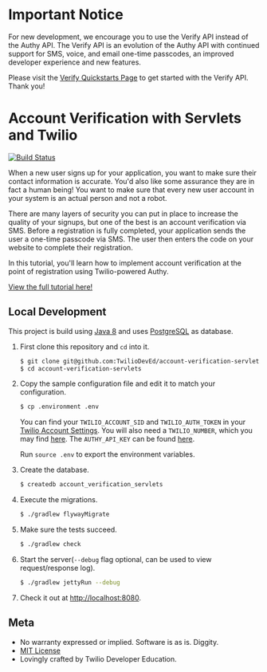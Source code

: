 # Important Notice

For new development, we encourage you to use the Verify API instead of the Authy API. The Verify API is an evolution of the Authy API with continued support for SMS, voice, and email one-time passcodes, an improved developer experience and new features.

Please visit the [Verify Quickstarts Page](https://www.twilio.com/docs/verify/quickstarts) to get started with the Verify API. Thank you!

# Account Verification with Servlets and Twilio

[![Build Status](https://travis-ci.org/TwilioDevEd/account-verification-servlets.svg?branch=master)](https://travis-ci.org/TwilioDevEd/account-verification-servlets)

When a new user signs up for your application, you want to make sure their contact information is accurate. You'd also like some assurance they are in fact a human being! You want to make sure that every new user account in your system is an actual person and not a robot.

There are many layers of security you can put in place to increase the quality of your signups, but one of the best is an account verification via SMS. Before a registration is fully completed, your application sends the user a one-time passcode via SMS. The user then enters the code on your website to complete their registration.

In this tutorial, you'll learn how to implement account verification at the point of registration using Twilio-powered Authy.

[View the full tutorial here!](https://www.twilio.com/docs/tutorials/walkthrough/account-verification/java/servlets)

## Local Development

This project is build using [Java 8](http://www.oracle.com/technetwork/java/javase/overview/java8-2100321.html) and uses [PostgreSQL](http://www.postgresql.org) as database.

1. First clone this repository and `cd` into it.

   ```bash
   $ git clone git@github.com:TwilioDevEd/account-verification-servlets.git
   $ cd account-verification-servlets
   ```

1. Copy the sample configuration file and edit it to match your configuration.

   ```bash
   $ cp .environment .env
   ```

   You can find your `TWILIO_ACCOUNT_SID` and `TWILIO_AUTH_TOKEN` in your
   [Twilio Account Settings](https://www.twilio.com/console).
   You will also need a `TWILIO_NUMBER`, which you may find [here](https://www.twilio.com/console/phone-numbers/incoming).
   The `AUTHY_API_KEY` can be found [here](https://dashboard.authy.com/).

   Run `source .env` to export the environment variables.

1. Create the database.

   ```bash
   $ createdb account_verification_servlets
   ```

1. Execute the migrations.

   ```bash
   $ ./gradlew flywayMigrate
   ```

1. Make sure the tests succeed.

   ```bash
   $ ./gradlew check
   ```

1. Start the server(`--debug` flag optional, can be used to view request/response log).

   ```bash
   $ ./gradlew jettyRun --debug
   ```

1. Check it out at [http://localhost:8080](http://localhost:8080).

## Meta

* No warranty expressed or implied. Software is as is. Diggity.
* [MIT License](http://www.opensource.org/licenses/mit-license.html)
* Lovingly crafted by Twilio Developer Education.
